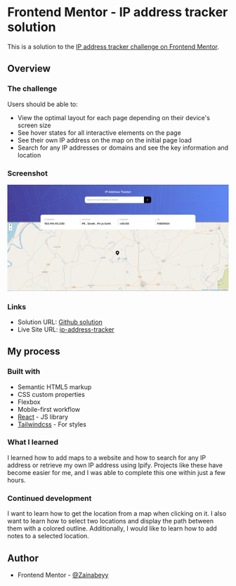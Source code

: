 # Frontend Mentor - IP address tracker solution

This is a solution to the [IP address tracker challenge on Frontend Mentor](https://www.frontendmentor.io/challenges/ip-address-tracker-I8-0yYAH0).

## Overview

### The challenge

Users should be able to:

- View the optimal layout for each page depending on their device's screen size
- See hover states for all interactive elements on the page
- See their own IP address on the map on the initial page load
- Search for any IP addresses or domains and see the key information and location

### Screenshot

![](./public/ip-address-tracker-screenshot.png)

### Links

- Solution URL: [Github solution](https://github.com/Zainabeyy/IP-Address-tracker)
- Live Site URL: [ip-address-tracker](https://ip-address-tracker-z.netlify.app/)

## My process

### Built with

- Semantic HTML5 markup
- CSS custom properties
- Flexbox
- Mobile-first workflow
- [React](https://reactjs.org/) - JS library
- [Tailwindcss](https://tailwindcss.com/) - For styles

### What I learned

I learned how to add maps to a website and how to search for any IP address or retrieve my own IP address using Ipify. Projects like these have become easier for me, and I was able to complete this one within just a few hours.


### Continued development

I want to learn how to get the location from a map when clicking on it. I also want to learn how to select two locations and display the path between them with a colored outline. Additionally, I would like to learn how to add notes to a selected location.


## Author

- Frontend Mentor - [@Zainabeyy](https://www.frontendmentor.io/profile/Zainabeyy)